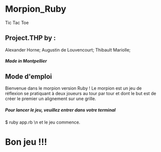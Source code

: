 # Morpion_Ruby
 Tic Tac Toe
 <h2>Project.THP by :</h2>
 Alexander Horne; Augustin de Louvencourt; Thibault Mariolle;
 <h5>Made in Montpellier</h5>

<h2>Mode d'emploi</h2>

 Bienvenue dans le morpion version Ruby ! 
Le morpion est un jeu de réflexion se pratiquant à deux joueurs au tour par tour et dont le but est de créer le premier un alignement sur une grille.

<h5>Pour lancer le jeu, veuillez entrer dans votre terminal</h5> $ ruby app.rb \n et le jeu commence.</h5>

<h1>Bon jeu !!!</h1>